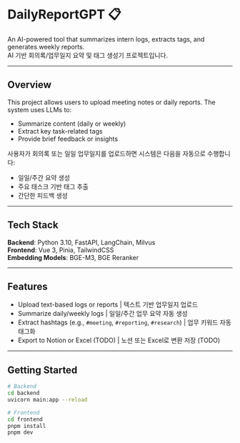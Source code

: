 # DailyReportGPT 📋  
An AI-powered tool that summarizes intern logs, extracts tags, and generates weekly reports.  
AI 기반 회의록/업무일지 요약 및 태그 생성기 프로젝트입니다.

---

## Overview
This project allows users to upload meeting notes or daily reports. The system uses LLMs to:
- Summarize content (daily or weekly)
- Extract key task-related tags
- Provide brief feedback or insights

사용자가 회의록 또는 일일 업무일지를 업로드하면 시스템은 다음을 자동으로 수행합니다:
- 일일/주간 요약 생성  
- 주요 태스크 기반 태그 추출  
- 간단한 피드백 생성

---

## Tech Stack
**Backend**: Python 3.10, FastAPI, LangChain, Milvus  
**Frontend**: Vue 3, Pinia, TailwindCSS  
**Embedding Models**: BGE-M3, BGE Reranker

---

## Features
- Upload text-based logs or reports | 텍스트 기반 업무일지 업로드
- Summarize daily/weekly logs | 일일/주간 업무 요약 자동 생성
- Extract hashtags (e.g., `#meeting`, `#reporting`, `#research`) | 업무 키워드 자동 태그화
- Export to Notion or Excel (TODO) | 노션 또는 Excel로 변환 저장 (TODO)

---

## Getting Started

```bash
# Backend
cd backend
uvicorn main:app --reload

# Frontend
cd frontend
pnpm install
pnpm dev
```
